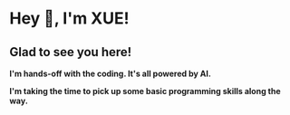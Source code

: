 # Hey 👋, I'm XUE!

## Glad to see you here!

**I'm hands-off with the coding. It's all powered by AI.**

**I'm taking the time to pick up some basic programming skills along the way.**
